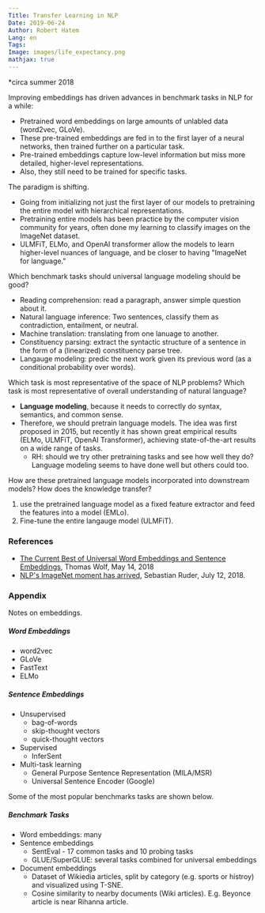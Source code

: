 ```yaml
---
Title: Transfer Learning in NLP
Date: 2019-06-24
Author: Robert Hatem
Lang: en
Tags:
Image: images/life_expectancy.png
mathjax: true
---
```

*circa summer 2018

Improving embeddings has driven advances in benchmark tasks in NLP for a while:
* Pretrained word embeddings on large amounts of unlabled data (word2vec, GLoVe).
* These pre-trained embeddings are fed in to the first layer of a neural networks, then trained further on a particular task.
* Pre-trained embeddings capture low-level information but miss more detailed, higher-level representations.
* Also, they still need to be trained for specific tasks.

The paradigm is shifting.
* Going from initializing not just the first layer of our models to pretraining the entire model with hierarchical representations.
* Pretraining entire models has been practice by the computer vision community for years, often done my learning to classify images on the ImageNet dataset.
* ULMFiT, ELMo, and OpenAI transformer allow the models to learn higher-level nuances of language, and be closer to having "ImageNet for language."

Which benchmark tasks should  universal language modeling should be good?
* Reading comprehension: read a paragraph, answer simple question about it.
* Natural language inference: Two sentences, classify them as contradiction, entailment, or neutral.
* Machine translation: translating from one lanuage to another.
* Constituency parsing: extract the syntactic structure of a sentence in the form of a (linearized) constituency parse tree.
* Langauge modeling: predic the next work given its previous word (as a conditional probability over words).

Which task is most representative of the space of NLP problems? Which task is most representative of overall understanding of natural language?
* __Language modeling__, because it needs to correctly do syntax, semantics, and common sense.
* Therefore, we should pretrain language models. The idea was first proposed in 2015, but recently it has shown great empirical results (ELMo, ULMFiT, OpenAI Transformer), achieving state-of-the-art results on a wide range of tasks.
  * RH: should we try other pretraining tasks and see how well they do? Language modeling seems to have done well but others could too.

How are these pretrained language models incorporated into downstream models? How does the knowledge transfer?
1. use the pretrained language model as a fixed feature extractor and feed the features into a model (EMLo).
2. Fine-tune the entire langauge model (ULMFiT).


### References
* [The Current Best of Universal Word Embeddings and Sentence Embeddings](https://medium.com/huggingface/universal-word-sentence-embeddings-ce48ddc8fc3a), Thomas Wolf, May 14, 2018
* [NLP's ImageNet moment has arrived](http://ruder.io/nlp-imagenet/), Sebastian Ruder, July 12, 2018.

### Appendix
Notes on embeddings.

##### Word Embeddings
* word2vec
* GLoVe
* FastText
* ELMo

##### Sentence Embeddings
* Unsupervised
  * bag-of-words
  * skip-thought vectors
  * quick-thought vectors
* Supervised
  * InferSent
* Multi-task learning
  * General Purpose Sentence Representation (MILA/MSR)
  * Universal Sentence Encoder (Google)

Some of the most popular benchmarks tasks are shown below.

##### Benchmark Tasks
* Word embeddings: many
* Sentence embeddings
  * SentEval - 17 common tasks and 10 probing tasks
  * GLUE/SuperGLUE: several tasks combined for universal embeddings
* Document embeddings
  * Dataset of Wikiedia articles, split by category (e.g. sports or histroy) and visualized using T-SNE.
  * Cosine similarity to nearby documents (Wiki articles). E.g. Beyonce article is near Rihanna article.

